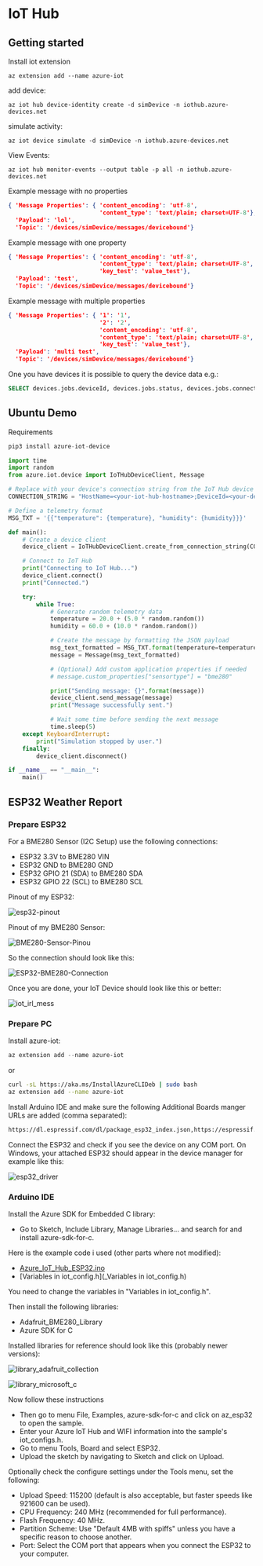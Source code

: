 # IoT Hub

## Getting started

Install iot extension

```shell
az extension add --name azure-iot
```

add device:

```shell
az iot hub device-identity create -d simDevice -n iothub.azure-devices.net
```

simulate activity:

```shell
az iot device simulate -d simDevice -n iothub.azure-devices.net
```

View Events:

```shell
az iot hub monitor-events --output table -p all -n iothub.azure-devices.net
```

Example message with no properties

```json
{ 'Message Properties': { 'content_encoding': 'utf-8',
                          'content_type': 'text/plain; charset=UTF-8'},
  'Payload': 'lol',
  'Topic': '/devices/simDevice/messages/devicebound'}
```

Example message with one property

```json
{ 'Message Properties': { 'content_encoding': 'utf-8',
                          'content_type': 'text/plain; charset=UTF-8',
                          'key_test': 'value_test'},
  'Payload': 'test',
  'Topic': '/devices/simDevice/messages/devicebound'}
 ```

Example message with multiple properties

```json
{ 'Message Properties': { '1': '1',
                          '2': '2',
                          'content_encoding': 'utf-8',
                          'content_type': 'text/plain; charset=UTF-8',
                          'key_test': 'value_test'},
  'Payload': 'multi test',
  'Topic': '/devices/simDevice/messages/devicebound'}
```

One you have devices it is possible to query the device data e.g.:

```sql
SELECT devices.jobs.deviceId, devices.jobs.status, devices.jobs.connectionState FROM devices
```

## Ubuntu Demo

Requirements

```py
pip3 install azure-iot-device
```

```py
import time
import random
from azure.iot.device import IoTHubDeviceClient, Message

# Replace with your device's connection string from the IoT Hub device details page (see devices)
CONNECTION_STRING = "HostName=<your-iot-hub-hostname>;DeviceId=<your-device-id>;SharedAccessKey=<your-device-key>"

# Define a telemetry format
MSG_TXT = '{{"temperature": {temperature}, "humidity": {humidity}}}'

def main():
    # Create a device client
    device_client = IoTHubDeviceClient.create_from_connection_string(CONNECTION_STRING)

    # Connect to IoT Hub
    print("Connecting to IoT Hub...")
    device_client.connect()
    print("Connected.")

    try:
        while True:
            # Generate random telemetry data
            temperature = 20.0 + (5.0 * random.random())
            humidity = 60.0 + (10.0 * random.random())

            # Create the message by formatting the JSON payload
            msg_text_formatted = MSG_TXT.format(temperature=temperature, humidity=humidity)
            message = Message(msg_text_formatted)

            # (Optional) Add custom application properties if needed
            # message.custom_properties["sensortype"] = "bme280"

            print("Sending message: {}".format(message))
            device_client.send_message(message)
            print("Message successfully sent.")

            # Wait some time before sending the next message
            time.sleep(5)
    except KeyboardInterrupt:
        print("Simulation stopped by user.")
    finally:
        device_client.disconnect()

if __name__ == "__main__":
    main()
```

## ESP32 Weather Report

### Prepare ESP32

For a BME280 Sensor (I2C Setup) use the following connections:

- ESP32 3.3V to BME280 VIN
- ESP32 GND to BME280 GND
- ESP32 GPIO 21 (SDA) to BME280 SDA
- ESP32 GPIO 22 (SCL) to BME280 SCL

Pinout of my ESP32:

![esp32-pinout](_esp32-pinout.webp)

Pinout of my BME280 Sensor:

![BME280-Sensor-Pinou](_BME280-Sensor-Pinout.webp)

So the connection should look like this:

![ESP32-BME280-Connection](_ESP32-BME280-Connection.webp)

Once you are done, your IoT Device should look like this or better:

![iot_irl_mess](_iot_irl_mess.webp)

### Prepare PC

Install azure-iot:

```ps1
az extension add --name azure-iot
```

or

```sh
curl -sL https://aka.ms/InstallAzureCLIDeb | sudo bash
az extension add --name azure-iot
```

Install Arduino IDE and make sure the following Additional Boards manger URLs are added (comma separated): 

```txt
https://dl.espressif.com/dl/package_esp32_index.json,https://espressif.github.io/arduino-esp32/package_esp32_index.json
```

Connect the ESP32 and check if you see the device on any COM port.
On Windows, your attached ESP32 should appear in the device manager for example like this:

![esp32_driver](_esp32_driver.webp)

### Arduino IDE

Install the Azure SDK for Embedded C library:

- Go to Sketch, Include Library, Manage Libraries... and search for and install azure-sdk-for-c.

Here is the example code i used (other parts where not modified):

- [Azure_IoT_Hub_ESP32.ino](_Azure_IoT_Hub_ESP32.ino)
- [Variables in iot_config.h](_Variables in iot_config.h)

You need to change the variables in "Variables in iot_config.h".

Then install the following libraries:

- Adafruit_BME280_Library
- Azure SDK for C

Installed libraries for reference should look like this (probably newer versions):

![library_adafruit_collection](_library_adafruit_collection.webp)

![library_microsoft_c](_library_microsoft_c.webp)

Now follow these instructions

- Then go to menu File, Examples, azure-sdk-for-c and click on az_esp32 to open the sample.
- Enter your Azure IoT Hub and WIFI information into the sample's iot_configs.h.
- Go to menu Tools, Board and select ESP32.
- Upload the sketch by navigating to Sketch and click on Upload.

Optionally check the configure settings under the Tools menu, set the following:

- Upload Speed: 115200 (default is also acceptable, but faster speeds like 921600 can be used).
- CPU Frequency: 240 MHz (recommended for full performance).
- Flash Frequency: 40 MHz.
- Partition Scheme: Use "Default 4MB with spiffs" unless you have a specific reason to choose another.
- Port: Select the COM port that appears when you connect the ESP32 to your computer.
